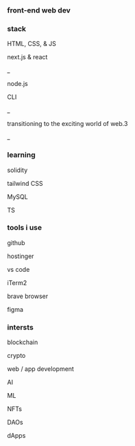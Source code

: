 ### front-end web dev ###

### stack ###
HTML, CSS, & JS

next.js & react

_

node.js 

CLI

_

transitioning to the exciting world of web.3

_


### learning ###
solidity

tailwind CSS

MySQL

TS

### tools i use ###
github

hostinger

vs code

iTerm2

brave browser

figma

### intersts ###
blockchain

crypto

web / app development

AI

ML

NFTs

DAOs

dApps



